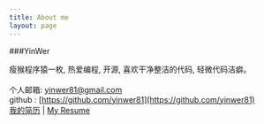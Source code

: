 ```yaml
---
title: About me
layout: page
---
```


###YinWer

瘦猴程序猿一枚, 热爱编程, 开源, 喜欢干净整洁的代码, 轻微代码洁癖。<br />
<br />
个人邮箱: yinwer81@gmail.com<br />
github : [https://github.com/yinwer81](https://github.com/yinwer81)<br />
[我的简历](/jianli) | [My Resume](/resume)
